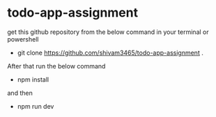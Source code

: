 # todo-app-assignment

get this github repository from the below command in your terminal or powershell

-   git clone https://github.com/shivam3465/todo-app-assignment .

After that run the below command

-   npm install

and then

-   npm run dev
